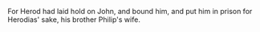 For Herod had laid hold on John, and bound him, and put him in prison for Herodias' sake, his brother Philip's wife.
